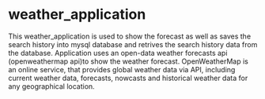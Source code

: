 # weather_application 

This weather_application is used to show the forecast as well as saves the search history into mysql database and retrives the search history data from the database.
Application uses an open-data weather forecasts api (openweathermap api)to show the weather forecast.
OpenWeatherMap is an online service, that provides global weather data via API, including current weather data, forecasts, nowcasts and historical weather data for any geographical location.


